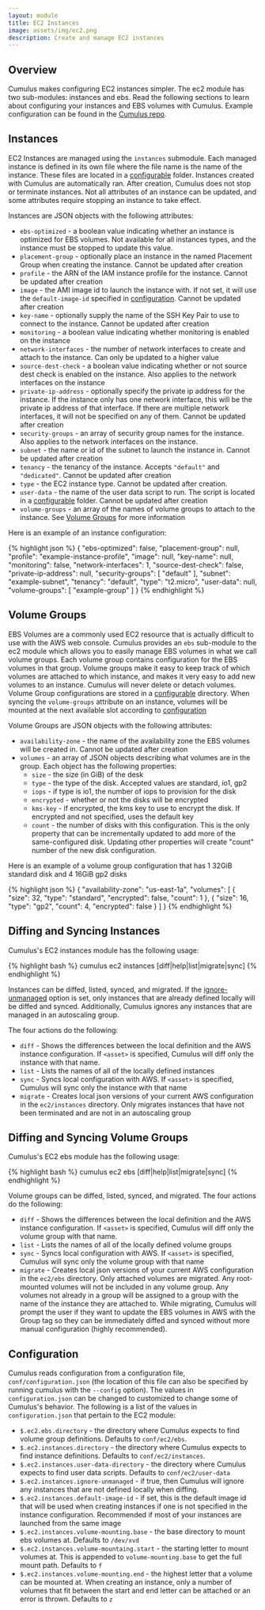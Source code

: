 ```yaml
---
layout: module
title: EC2 Instances
image: assets/img/ec2.png
description: Create and manage EC2 instances
---
```

Overview
--------
Cumulus makes configuring EC2 instances simpler. The ec2 module has two sub-modules: instances and ebs. Read the following sections to learn about configuring your instances and EBS volumes with Cumulus. Example configuration can be found in the [Cumulus repo](https://github.com/lucidsoftware/cumulus).


Instances
---------

EC2 Instances are managed using the `instances` submodule. Each managed instance is defined in its own file where the file name is the name of the instance. These files are located in a [configurable](#configuration) folder. Instances created with Cumulus are automatically ran. After creation, Cumulus does not stop or terminate instances. Not all attributes of an instance can be updated, and some attributes require stopping an instance to take effect.

Instances are JSON objects with the following attributes:

* `ebs-optimized` - a boolean value indicating whether an instance is optimized for EBS volumes. Not available for all instances types, and the instance must be stopped to update this value.
* `placement-group` - optionally place an instance in the named Placement Group when creating the instance. Cannot be updated after creation
* `profile` - the ARN of the IAM instance profile for the instance. Cannot be updated after creation
* `image` - the AMI image id to launch the instance with. If not set, it will use the `default-image-id` specified in [configuration](#configuration). Cannot be updated after creation
* `key-name` - optionally supply the name of the SSH Key Pair to use to connect to the instance. Cannot be updated after creation
* `monitoring` - a boolean value indicating whether monitoring is enabled on the instance
* `network-interfaces` - the number of network interfaces to create and attach to the instance. Can only be updated to a higher value
* `source-dest-check` - a boolean value indicating whether or not source dest check is enabled on the instance. Also applies to the network interfaces on the instance
* `private-ip-address` - optionally specify the private ip address for the instance. If the instance only has one network interface, this will be the private ip address of that interface. If there are multiple network interfaces, it will not be specified on any of them. Cannot be updated after creation
* `security-groups` - an array of security group names for the instance. Also applies to the network interfaces on the instance.
* `subnet` - the name or id of the subnet to launch the instance in. Cannot be updated after creation
* `tenancy` - the tenancy of the instance. Accepts `"default"` and `"dedicated"`. Cannot be updated after creation
* `type` - the EC2 instance type. Cannot be updated after creation.
* `user-data` - the name of the user data script to run. The script is located in a [configurable](#configuration) folder. Cannot be updated after creation
* `volume-groups` - an array of the names of volume groups to attach to the instance. See [Volume Groups](#volume-gorups) for more information

Here is an example of an instance configuration:

{% highlight json %}
{
  "ebs-optimized": false,
  "placement-group": null,
  "profile": "example-instance-profile",
  "image": null,
  "key-name": null,
  "monitoring": false,
  "network-interfaces": 1,
  "source-dest-check": false,
  "private-ip-address": null,
  "security-groups": [
    "default"
  ],
  "subnet": "example-subnet",
  "tenancy": "default",
  "type": "t2.micro",
  "user-data": null,
  "volume-groups": [
    "example-group"
  ]
}
{% endhighlight %}


Volume Groups
-------------

EBS Volumes are a commonly used EC2 resource that is actually difficult to use with the AWS web console. Cumulus provides an `ebs` sub-module to the ec2 module which allows you to easily manage EBS volumes in what we call volume groups. Each volume group contains configuration for the EBS volumes in that group. Volume groups make it easy to keep track of which volumes are attached to which instance, and makes it very easy to add new volumes to an instance. Cumulus will never delete or detach volumes. Volume Group configurations are stored in a [configurable](#configuration) directory. When syncing the `volume-groups` attribute on an instance, volumes will be mounted at the next available slot according to [configuration](#configuration)

Volume Groups are JSON objects with the following attributes:

* `availability-zone` - the name of the availability zone the EBS volumes will be created in. Cannot be updated after creation
* `volumes` - an array of JSON objects describing what volumes are in the group. Each object has the following properties:
  * `size` - the size (in GiB) of the desk
  * `type` - the type of the disk. Accepted values are standard, io1, gp2
  * `iops` - if type is io1, the number of iops to provision for the disk
  * `encrypted` - whether or not the disks will be encrypted
  * `kms-key` - if encrypted, the kms key to use to encrypt the disk. If encrypted and not specified, uses the default key
  * `count` - the number of disks with this configuration. This is the only property that can be incrementally updated to add more of the same-configured disk. Updating other properties will create "count" number of the new disk configuration.

Here is an example of a volume group configuration that has 1 32GiB standard disk and 4 16GiB gp2 disks

{% highlight json %}
{
  "availability-zone": "us-east-1a",
  "volumes": [
    {
      "size": 32,
      "type": "standard",
      "encrypted": false,
      "count": 1
    },
    {
      "size": 16,
      "type": "gp2",
      "count": 4,
      "encrypted": false
    }
  ]
}
{% endhighlight %}


Diffing and Syncing Instances
------------------------------

Cumulus's EC2 instances module has the following usage:

{% highlight bash %}
cumulus ec2 instances [diff|help|list|migrate|sync] <asset>
{% endhighlight %}

Instances can be diffed, listed, synced, and migrated. If the [ignore-unmanaged](#configuration) option is set, only instances that are already defined locally will be diffed and synced. Additionally, Cumulus ignores any instances that are managed in an autoscaling group.

The four actions do the following:

* `diff` - Shows the differences between the local definition and the AWS instance configuration. If `<asset>` is specified, Cumulus will diff only the instance with that name.
* `list` - Lists the names of all of the locally defined instances
* `sync` - Syncs local configuration with AWS. If `<asset>` is specified, Cumulus will sync only the instance with that name
* `migrate` - Creates local json versions of your current AWS configuration in the `ec2/instances` directory. Only migrates instances that have not been terminated and are not in an autoscaling group


Diffing and Syncing Volume Groups
---------------------------------

Cumulus's EC2 ebs module has the following usage:

{% highlight bash %}
cumulus ec2 ebs [diff|help|list|migrate|sync] <asset>
{% endhighlight %}

Volume groups can be diffed, listed, synced, and migrated. The four actions do the following:

* `diff` - Shows the differences between the local definition and the AWS instance configuration. If `<asset>` is specified, Cumulus will diff only the volume group with that name.
* `list` - Lists the names of all of the locally defined volume groups
* `sync` - Syncs local configuration with AWS. If `<asset>` is specified, Cumulus will sync only the volume group with that name
* `migrate` - Creates local json versions of your current AWS configuration in the `ec2/ebs` directory. Only attached volumes are migrated. Any root-mounted volumes will not be included in any volume group. Any volumes not already in a group will be assigned to a group with the name of the instance they are attached to. While migrating, Cumulus will prompt the user if they want to update the EBS volumes in AWS with the Group tag so they can be immediately diffed and synced without more manual configuration (highly recommended).

Configuration
-------------
Cumulus reads configuration from a configuration file, `conf/configuration.json` (the location of this file can also be specified by running cumulus with the `--config` option). The values in `configuration.json` can be changed to customized to change some of Cumulus's behavior. The following is a list of the values in `configuration.json` that pertain to the EC2 module:

* `$.ec2.ebs.directory` - the directory where Cumulus expects to find volume group definitions. Defaults to `conf/ec2/ebs`.
* `$.ec2.instances.directory` - the directory where Cumulus expects to find instance definitions. Defaults to `conf/ec2/instances`.
* `$.ec2.instances.user-data-directory` - the directory where Cumulus expects to find user data scripts. Defaults to `conf/ec2/user-data`
* `$.ec2.instances.ignore-unmanaged` - if true, then Cumulus will ignore any instances that are not defined locally when diffing.
* `$.ec2.instances.default-image-id` - if set, this is the default image id that will be used when creating instances if one is not specified in the instance configuration. Recommended if most of your instances are launched from the same image
* `$.ec2.instances.volume-mounting.base` - the base directory to mount ebs volumes at. Defaults to `/dev/xvd`
* `$.ec2.instances.volume-mountaing.start` - the starting letter to mount volumes at. This is appended to `volume-mounting.base` to get the full mount path. Defaults to `f`
* `$.ec2.instances.volume-mounting.end` - the highest letter that a volume can be mounted at. When creating an instance, only a number of volumes that fit between the start and end letter can be attached or an error is thrown. Defaults to `z`